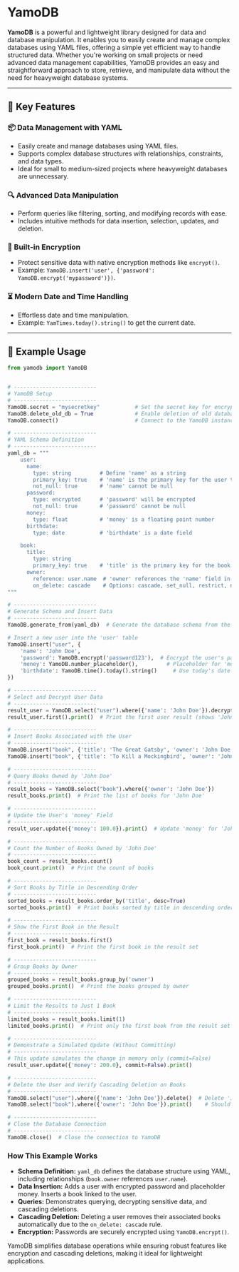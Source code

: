 YamoDB
====

**YamoDB** is a powerful and lightweight library designed for data and database manipulation. It enables you to easily create and manage complex databases using YAML files, offering a simple yet efficient way to handle structured data. Whether you're working on small projects or need advanced data management capabilities, YamoDB provides an easy and straightforward approach to store, retrieve, and manipulate data without the need for heavyweight database systems.

---

🚀 Key Features
---------------

### 📦 Data Management with YAML

* Easily create and manage databases using YAML files.
* Supports complex database structures with relationships, constraints, and data types.
* Ideal for small to medium-sized projects where heavyweight databases are unnecessary.

### 🔍 Advanced Data Manipulation

* Perform queries like filtering, sorting, and modifying records with ease.
* Includes intuitive methods for data insertion, selection, updates, and deletion.

### 🔐 Built-in Encryption

* Protect sensitive data with native encryption methods like `encrypt()`.
* Example: `YamoDB.insert('user', {'password': YamoDB.encrypt('mypassword')})`.

### ⏳ Modern Date and Time Handling

* Effortless date and time manipulation.
* Example: `YamTimes.today().string()` to get the current date.

---

📖 Example Usage
----------------

```python
from yamodb import YamoDB


# --------------------------
# YamoDB Setup
# --------------------------
YamoDB.secret = "mysecretkey"           # Set the secret key for encryption
YamoDB.delete_old_db = True             # Enable deletion of old databases on startup
YamoDB.connect()                        # Connect to the YamoDB instance

# --------------------------
# YAML Schema Definition
# --------------------------
yaml_db = """
    user:
      name:
        type: string         # Define 'name' as a string
        primary_key: true    # 'name' is the primary key for the user table
        not_null: true       # 'name' cannot be null
      password:
        type: encrypted      # 'password' will be encrypted
        not_null: true       # 'password' cannot be null
      money:
        type: float          # 'money' is a floating point number
      birthdate:
        type: date           # 'birthdate' is a date field

    book:
      title:
        type: string 
        primary_key: true    # 'title' is the primary key for the book table
      owner:
        reference: user.name  # 'owner' references the 'name' field in the 'user' table
        on_delete: cascade    # Options: cascade, set_null, restrict, no_action
"""

# --------------------------
# Generate Schema and Insert Data
# --------------------------
YamoDB.generate_from(yaml_db)  # Generate the database schema from the YAML definition

# Insert a new user into the 'user' table
YamoDB.insert("user", {
    'name': 'John Doe',
    'password': YamoDB.encrypt('password123'),  # Encrypt the user's password
    'money': YamoDB.number_placeholder(),         # Placeholder for 'money' (will be updated later)
    'birthdate': YamoDB.time().today().string()     # Use today's date for birthdate
})

# --------------------------
# Select and Decrypt User Data
# --------------------------
result_user = YamoDB.select("user").where({'name': 'John Doe'}).decrypt('password')
result_user.first().print()  # Print the first user result (shows 'John Doe' with decrypted password)

# --------------------------
# Insert Books Associated with the User
# --------------------------
YamoDB.insert("book", {'title': 'The Great Gatsby', 'owner': 'John Doe'})
YamoDB.insert("book", {'title': 'To Kill a Mockingbird', 'owner': 'John Doe'})

# --------------------------
# Query Books Owned by 'John Doe'
# --------------------------
result_books = YamoDB.select("book").where({'owner': 'John Doe'})
result_books.print()  # Print the list of books for 'John Doe'

# --------------------------
# Update the User's 'money' Field
# --------------------------
result_user.update({'money': 100.0}).print()  # Update 'money' for 'John Doe' to 100.0 and print the updated user

# --------------------------
# Count the Number of Books Owned by 'John Doe'
# --------------------------
book_count = result_books.count()
book_count.print()  # Print the count of books

# --------------------------
# Sort Books by Title in Descending Order
# --------------------------
sorted_books = result_books.order_by('title', desc=True)
sorted_books.print()  # Print books sorted by title in descending order

# --------------------------
# Show the First Book in the Result
# --------------------------
first_book = result_books.first()
first_book.print()  # Print the first book in the result set

# --------------------------
# Group Books by Owner
# --------------------------
grouped_books = result_books.group_by('owner')
grouped_books.print()  # Print the books grouped by owner

# --------------------------
# Limit the Results to Just 1 Book
# --------------------------
limited_books = result_books.limit(1)
limited_books.print()  # Print only the first book from the result set

# --------------------------
# Demonstrate a Simulated Update (Without Committing)
# --------------------------
# This update simulates the change in memory only (commit=False)
result_user.update({'money': 200.0}, commit=False).print()

# --------------------------
# Delete the User and Verify Cascading Deletion on Books
# --------------------------
YamoDB.select("user").where({'name': 'John Doe'}).delete()  # Delete 'John Doe' from the user table
YamoDB.select("book").where({'owner': 'John Doe'}).print()    # Should print an empty list due to cascading delete

# --------------------------
# Close the Database Connection
# --------------------------
YamoDB.close()  # Close the connection to YamoDB

```

### How This Example Works

* **Schema Definition:** `yaml_db` defines the database structure using YAML, including relationships (`book.owner` references `user.name`).
* **Data Insertion:** Adds a user with encrypted password and placeholder money. Inserts a book linked to the user.
* **Queries:** Demonstrates querying, decrypting sensitive data, and cascading deletions.
* **Cascading Deletion:** Deleting a user removes their associated books automatically due to the `on_delete: cascade` rule.
* **Encryption:** Passwords are securely encrypted using `YamoDB.encrypt()`.

YamoDB simplifies database operations while ensuring robust features like encryption and cascading deletions, making it ideal for lightweight applications.
